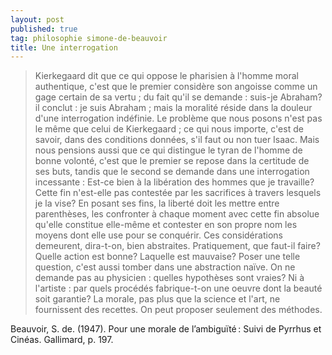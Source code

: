 ```yaml
---
layout: post
published: true
tag: philosophie simone-de-beauvoir
title: Une interrogation
---
```


> Kierkegaard dit que ce qui oppose le pharisien à l'homme moral authentique, c'est que le premier considère son angoisse comme un gage certain de sa vertu ; du fait qu'il se demande : suis-je Abraham? il conclut : je suis Abraham ; mais la moralité réside dans la douleur d'une interrogation indéfinie. Le problème que nous posons n'est pas le même que celui de Kierkegaard ; ce qui nous importe, c'est de savoir, dans des conditions données, s'il faut ou non tuer Isaac. Mais nous pensions aussi que ce qui distingue le tyran de l'homme de bonne volonté, c'est que le premier se repose dans la certitude de ses buts, tandis que le second se demande dans une interrogation incessante : Est-ce bien à la libération des hommes que je travaille? Cette fin n'est-elle pas contestée par les sacrifices à travers lesquels je la vise? En posant ses fins, la liberté doit les mettre entre parenthèses, les confronter à chaque moment avec cette fin absolue qu'elle constitue elle-même et contester en son propre nom les moyens dont elle use pour se conquérir.
Ces considérations demeurent, dira-t-on, bien abstraites. Pratiquement, que faut-il faire? Quelle action est bonne? Laquelle est mauvaise? Poser une telle question, c'est aussi tomber dans une abstraction naïve. On ne demande pas au physicien : quelles hypothèses sont vraies? Ni à l'artiste : par quels procédés fabrique-t-on une oeuvre dont la beauté soit garantie? La morale, pas plus que la science et l'art, ne fournissent des recettes. On peut proposer seulement des méthodes.

Beauvoir, S. de. (1947). Pour une morale de l’ambiguïté : Suivi de Pyrrhus et Cinéas. Gallimard, p. 197.

